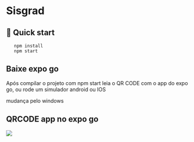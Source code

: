 # Sisgrad

## 🚀 Quick start

 ```shell
    npm install
    npm start
```

## Baixe expo go
Após compilar o projeto com npm start leia o QR CODE com o app do expo go, ou rode um simulador android ou IOS

mudança pelo windows
## QRCODE app no expo go
<image src="./src/images/qrcode.png">